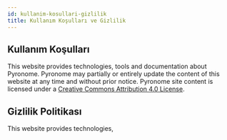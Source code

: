 ```yaml
---
id: kullanim-kosullari-gizlilik
title: Kullanım Koşulları ve Gizlilik
---
```


## Kullanım Koşulları

This website provides technologies, tools and documentation about Pyronome. Pyronome may partially or entirely update the content of this website at any time and without prior notice. Pyronome site content is licensed under a [Creative Commons Attribution 4.0 License](http://creativecommons.org/licenses/by/4.0/).

## Gizlilik Politikası

This website provides technologies,